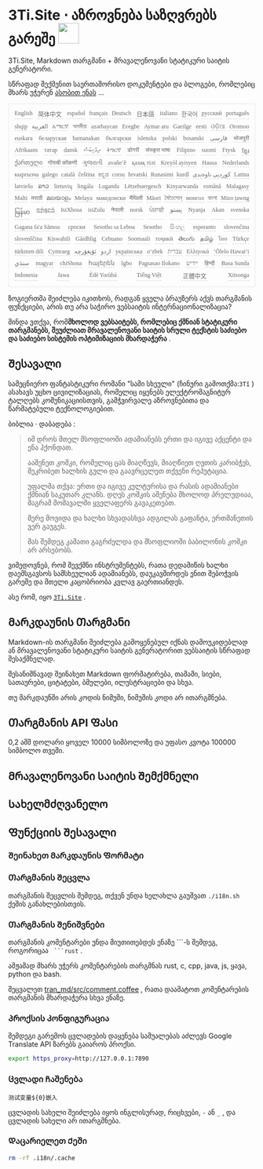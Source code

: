 <h1 style="justify-content:space-between">3Ti.Site ⋅ აზროვნება საზღვრებს გარეშე <img src="//i-01.eu.org/3Ti/logo.svg" style="user-select:none;margin-top:-1px;width:42px"></h1>

3Ti.Site, Markdown თარგმანი + მრავალენოვანი სტატიკური საიტის გენერატორი.

სწრაფად შექმენით საერთაშორისო დოკუმენტები და ბლოგები, რომლებიც მხარს უჭერენ [ასობით ენას](https://github.com/i18n-site/node/blob/main/lang/src/index.js) ...

<pre class="langli" style="display:flex;flex-wrap:wrap;background:transparent;border:1px solid #eee;font-size:12px;box-shadow:0 0 3px inset #eee;padding:12px 5px 4px 12px;justify-content:space-between;"><style>pre.langli i{font-weight:300;font-family:s;margin-right:7px;margin-bottom:8px;font-style:normal;color:#666;border-bottom:1px dashed #ccc;}</style><i>English</i><i> 简体中文 </i><i>español</i><i>français</i><i>Deutsch</i><i> 日本語 </i><i>italiano</i><i>한국어</i><i>русский</i><i>português</i><i>shqip</i><i>‫العربية‬</i><i>አማርኛ</i><i>অসমীয়া</i><i>azərbaycan</i><i>Eʋegbe</i><i>Aymar aru</i><i>Gaeilge</i><i>eesti</i><i>ଓଡ଼ିଆ</i><i>Oromoo</i><i>euskara</i><i>беларуская</i><i>bamanakan</i><i>български</i><i>íslenska</i><i>polski</i><i>bosanski</i><i>‫فارسی‬</i><i>भोजपुरी</i><i>Afrikaans</i><i>татар</i><i>dansk</i><i>‫ދިވެހިބަސް‬</i><i>ትግርኛ</i><i>डोगरी</i><i>संस्कृत भाषा</i><i>Filipino</i><i>suomi</i><i>Frysk</i><i>ខ្មែរ</i><i>ქართული</i><i>गोंयची कोंकणी</i><i>ગુજરાતી</i><i>avañe’ẽ</i><i>қазақ тілі</i><i>Kreyòl ayisyen</i><i>Hausa</i><i>Nederlands</i><i>кыргызча</i><i>galego</i><i>català</i><i>čeština</i><i>ಕನ್ನಡ</i><i>corsu</i><i>hrvatski</i><i>Runasimi</i><i>kurdî</i><i>‫کوردیی ناوەندی‬</i><i>Latina</i><i>latviešu</i><i>ລາວ</i><i>lietuvių</i><i>lingála</i><i>Luganda</i><i>Lëtzebuergesch</i><i>Kinyarwanda</i><i>română</i><i>Malagasy</i><i>Malti</i><i>मराठी</i><i>മലയാളം</i><i>Melayu</i><i>македонски</i><i>मैथिली</i><i>Māori</i><i>মৈতৈলোন্</i><i>монгол</i><i>বাংলা</i><i>Mizo ṭawng</i><i>မြန်မာ</i><i>𞄀𞄄𞄰𞄩𞄍𞄜𞄰</i><i>IsiXhosa</i><i>isiZulu</i><i>नेपाली</i><i>norsk</i><i>ਪੰਜਾਬੀ</i><i>‫پښتو‬</i><i>Nyanja</i><i>Akan</i><i>svenska</i><i>Gagana fa'a Sāmoa</i><i>српски</i><i>Sesotho sa Leboa</i><i>Sesotho</i><i>සිංහල</i><i>esperanto</i><i>slovenčina</i><i>slovenščina</i><i>Kiswahili</i><i>Gàidhlig</i><i>Cebuano</i><i>Soomaali</i><i>тоҷикӣ</i><i>తెలుగు</i><i>தமிழ்</i><i>ไทย</i><i>Türkçe</i><i>türkmen dili</i><i>Cymraeg</i><i>‫ئۇيغۇرچە‬</i><i>‫اردو‬</i><i>українська</i><i>o‘zbek</i><i>‫עברית‬</i><i>Ελληνικά</i><i>ʻŌlelo Hawaiʻi</i><i>‫سنڌي‬</i><i>magyar</i><i>chiShona</i><i>հայերեն</i><i>Igbo</i><i>Pagsasao Ilokano</i><i>‫ייִדיש‬</i><i>हिन्दी</i><i>Basa Sunda</i><i>Indonesia</i><i>Jawa</i><i>Èdè Yorùbá</i><i>Tiếng Việt</i><i> 正體中文 </i><i>Xitsonga</i></pre>

ზოგიერთმა შეიძლება იკითხოს, რადგან ყველა ბრაუზერს აქვს თარგმანის ფუნქციები, არის თუ არა საჭირო ვებსაიტის ინტერნაციონალიზაცია?

მინდა ვთქვა, რომ**მხოლოდ ვებსაიტებს, რომლებიც ქმნიან სტატიკური თარგმანებს, შეუძლიათ მრავალენოვანი საიტის სრული ტექსტის საძიებო და საძიებო სისტემის ოპტიმიზაციის მხარდაჭერა** .

## Შესავალი

სამეცნიერო ფანტასტიკური რომანი &quot;სამი სხეული&quot; (ჩინური გამოთქმა:`3Tǐ` ) ასახავს უცხო ცივილიზაციას, რომელიც იყენებს ელექტრომაგნიტურ ტალღებს კომუნიკაციისთვის, გამჭვირვალე აზროვნებითა და წარმატებული ტექნოლოგიებით.

ბიბლია · დაბადება :

> იმ დროს მთელ მსოფლიოში ადამიანებს ერთი და იგივე აქცენტი და ენა ჰქონდათ.
>
> ააშენეთ კოშკი, რომელიც ცას მიაღწევს, მიაღწიეთ ღვთის კარიბჭეს, შეკრიბეთ ხალხის გული და გაავრცელეთ თქვენი რეპუტაცია.
>
> უფალმა თქვა: ერთი და იგივე კულტურისა და რასის ადამიანები ქმნიან საკუთარ კლანს. დღეს კოშკის აშენება მხოლოდ პრელუდიაა, მაგრამ მომავალში ყველაფერს გავაკეთებთ.
>
> მერე მოვიდა და ხალხი სხვადასხვა ადგილას გაფანტა, ერთმანეთის ვერ გაუგეს.
>
> მას შემდეგ კამათი გაგრძელდა და მსოფლიოში ბაბილონის კოშკი არ არსებობს.

ვიმედოვნებ, რომ შევქმნი ინსტრუმენტებს, რათა დედამიწის ხალხი დაემსგავსოს სამსხეულიან ადამიანებს, დაუკავშირდეს ენით შებოჭვის გარეშე და მთელი კაცობრიობა კვლავ გაერთიანდეს.

ასე რომ, იყო [`3Ti.Site`](//3Ti.Site) .

## Მარკდაუნის Თარგმანი

Markdown-ის თარგმანი შეიძლება გამოყენებულ იქნას დამოუკიდებლად ან მრავალენოვანი სტატიკური საიტის გენერატორით ვებსაიტის სწრაფად შესაქმნელად.

შესანიშნავად შეინახეთ Markdown ფორმატირება, თამამი, სიები, სათაურები, ციტატები, ბმულები, ილუსტრაციები და სხვა.

თუ მარკდაუნში არის კოდის ნიმუში, ნიმუშის კოდი არ ითარგმნება.

## Თარგმანის API Ფასი

0,2 აშშ დოლარი ყოველ 10000 სიმბოლოზე და უფასო კვოტა 100000 სიმბოლო თვეში.

## Მრავალენოვანი Საიტის Შემქმნელი

## Სახელმძღვანელო

## Ფუნქციის Შესავალი

### Შეინახეთ Მარკდაუნის Ფორმატი

### Თარგმანის Შეცვლა

თარგმანის შეცვლის შემდეგ, თქვენ უნდა ხელახლა გაუშვათ `./i18n.sh` ქეშის განახლებისთვის.

### Თარგმანის Შენიშვნები

თარგმანის კომენტარები უნდა მიუთითებდეს ენაზე \```-ს შემდეგ, როგორიცაა ` ```rust` .

ამჟამად მხარს უჭერს კომენტარების თარგმნას rust, c, cpp, java, js, ყავა, python და bash.

შეცვალეთ [tran_md/src/comment.coffee](https://github.com/i18n-site/node/blob/main/tran_md/src/comment.coffee) , რათა დაამატოთ კომენტარების თარგმანის მხარდაჭერა სხვა ენაზე.

### Პროქსის Კონფიგურაცია

შემდეგი გარემოს ცვლადების დაყენება საშუალებას აძლევს Google Translate API ზარებს გაიაროს პროქსი.

```bash
export https_proxy=http://127.0.0.1:7890
```

### Ცვლადი Ჩაშენება

```
测试变量${0}嵌入
```

ცვლადის სახელი შეიძლება იყოს ინგლისურად, რიცხვები, `-` ან `_` , და ცვლადის სახელი არ ითარგმნება.

### Დაცარიელეთ Ქეში

```bash
rm -rf .i18n/.cache
```
